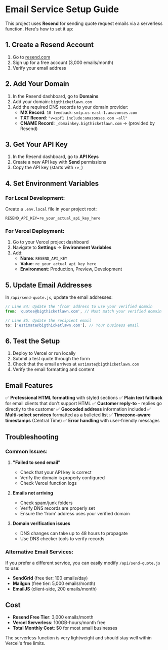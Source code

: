 # Email Service Setup Guide

This project uses **Resend** for sending quote request emails via a serverless function. Here's how to set it up:

## 1. Create a Resend Account

1. Go to [resend.com](https://resend.com)
2. Sign up for a free account (3,000 emails/month)
3. Verify your email address

## 2. Add Your Domain

1. In the Resend dashboard, go to **Domains**
2. Add your domain: `bigthicketlawn.com`
3. Add the required DNS records to your domain provider:
   - **MX Record**: `10 feedback-smtp.us-east-1.amazonses.com`
   - **TXT Record**: `"v=spf1 include:amazonses.com ~all"`
   - **CNAME Record**: `_domainkey.bigthicketlawn.com` → (provided by Resend)

## 3. Get Your API Key

1. In the Resend dashboard, go to **API Keys**
2. Create a new API key with **Send** permissions
3. Copy the API key (starts with `re_`)

## 4. Set Environment Variables

### For Local Development:
Create a `.env.local` file in your project root:
```env
RESEND_API_KEY=re_your_actual_api_key_here
```

### For Vercel Deployment:
1. Go to your Vercel project dashboard
2. Navigate to **Settings** → **Environment Variables**
3. Add:
   - **Name**: `RESEND_API_KEY`
   - **Value**: `re_your_actual_api_key_here`
   - **Environment**: Production, Preview, Development

## 5. Update Email Addresses

In `/api/send-quote.js`, update the email addresses:

```javascript
// Line 84: Update the 'from' address to use your verified domain
from: 'quotes@bigthicketlawn.com', // Must match your verified domain

// Line 85: Update the recipient email
to: ['estimate@bigthicketlawn.com'], // Your business email
```

## 6. Test the Setup

1. Deploy to Vercel or run locally
2. Submit a test quote through the form
3. Check that the email arrives at `estimate@bigthicketlawn.com`
4. Verify the email formatting and content

## Email Features

✅ **Professional HTML formatting** with styled sections
✅ **Plain text fallback** for email clients that don't support HTML
✅ **Customer reply-to** - replies go directly to the customer
✅ **Geocoded address** information included
✅ **Multi-select services** formatted as a bulleted list
✅ **Timezone-aware timestamps** (Central Time)
✅ **Error handling** with user-friendly messages

## Troubleshooting

### Common Issues:

1. **"Failed to send email"**
   - Check that your API key is correct
   - Verify the domain is properly configured
   - Check Vercel function logs

2. **Emails not arriving**
   - Check spam/junk folders
   - Verify DNS records are properly set
   - Ensure the 'from' address uses your verified domain

3. **Domain verification issues**
   - DNS changes can take up to 48 hours to propagate
   - Use DNS checker tools to verify records

### Alternative Email Services:

If you prefer a different service, you can easily modify `/api/send-quote.js` to use:
- **SendGrid** (free tier: 100 emails/day)
- **Mailgun** (free tier: 5,000 emails/month)
- **EmailJS** (client-side, 200 emails/month)

## Cost

- **Resend Free Tier**: 3,000 emails/month
- **Vercel Serverless**: 100GB-hours/month free
- **Total Monthly Cost**: $0 for most small businesses

The serverless function is very lightweight and should stay well within Vercel's free limits.
